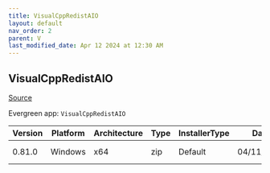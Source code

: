 ```yaml
---
title: VisualCppRedistAIO
layout: default
nav_order: 2
parent: V
last_modified_date: Apr 12 2024 at 12:30 AM
---
```


## VisualCppRedistAIO

[Source](https://github.com/abbodi1406/vcredist)

Evergreen app: `VisualCppRedistAIO`

| Version | Platform | Architecture | Type | InstallerType | Date       | Size     | URI                                                                                                                                                                                                        |
| ------- | -------- | ------------ | ---- | ------------- | ---------- | -------- | ---------------------------------------------------------------------------------------------------------------------------------------------------------------------------------------------------------- |
| 0.81.0  | Windows  | x64          | zip  | Default       | 04/11/2024 | 28927394 | [https://github.com/abbodi1406/vcredist/releases/download/v0.81.0/VisualCppRedist_AIO_x86_x64_81.zip](https://github.com/abbodi1406/vcredist/releases/download/v0.81.0/VisualCppRedist_AIO_x86_x64_81.zip) |
